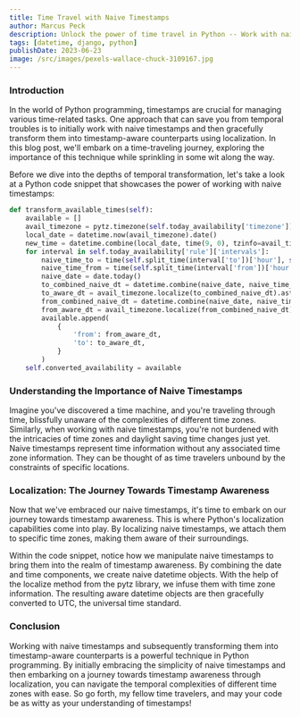 ```yaml
---
title: Time Travel with Naive Timestamps
author: Marcus Peck
description: Unlock the power of time travel in Python -- Work with naive timestamps and embrace timestamp awareness through localization.
tags: [datetime, django, python]
publishDate: 2023-06-23
image: /src/images/pexels-wallace-chuck-3109167.jpg
---
```


### Introduction
In the world of Python programming, timestamps are crucial for managing various time-related tasks. One approach that can save you from temporal troubles is to initially work with naive timestamps and then gracefully transform them into timestamp-aware counterparts using localization. In this blog post, we'll embark on a time-traveling journey, exploring the importance of this technique while sprinkling in some wit along the way.

Before we dive into the depths of temporal transformation, let's take a look at a Python code snippet that showcases the power of working with naive timestamps:

```python
def transform_available_times(self):
    available = []
    avail_timezone = pytz.timezone(self.today_availability['timezone'])
    local_date = datetime.now(avail_timezone).date()
    new_time = datetime.combine(local_date, time(9, 0), tzinfo=avail_timezone)
    for interval in self.today_availability['rule']['intervals']:
        naive_time_to = time(self.split_time(interval['to'])['hour'], self.split_time(interval['to'])['minute'])
        naive_time_from = time(self.split_time(interval['from'])['hour'], self.split_time(interval['from'])['minute'])
        naive_date = date.today()
        to_combined_naive_dt = datetime.combine(naive_date, naive_time_to)
        to_aware_dt = avail_timezone.localize(to_combined_naive_dt).astimezone(timezone.utc)
        from_combined_naive_dt = datetime.combine(naive_date, naive_time_from)
        from_aware_dt = avail_timezone.localize(from_combined_naive_dt).astimezone(timezone.utc)
        available.append(
            {
                'from': from_aware_dt,
                'to': to_aware_dt,
            }
        )
    self.converted_availability = available
```

### Understanding the Importance of Naive Timestamps
Imagine you've discovered a time machine, and you're traveling through time, blissfully unaware of the complexities of different time zones. Similarly, when working with naive timestamps, you're not burdened with the intricacies of time zones and daylight saving time changes just yet. Naive timestamps represent time information without any associated time zone information. They can be thought of as time travelers unbound by the constraints of specific locations.

### Localization: The Journey Towards Timestamp Awareness
Now that we've embraced our naive timestamps, it's time to embark on our journey towards timestamp awareness. This is where Python's localization capabilities come into play. By localizing naive timestamps, we attach them to specific time zones, making them aware of their surroundings.

Within the code snippet, notice how we manipulate naive timestamps to bring them into the realm of timestamp awareness. By combining the date and time components, we create naive datetime objects. With the help of the localize method from the pytz library, we infuse them with time zone information. The resulting aware datetime objects are then gracefully converted to UTC, the universal time standard.

### Conclusion
Working with naive timestamps and subsequently transforming them into timestamp-aware counterparts is a powerful technique in Python programming. By initially embracing the simplicity of naive timestamps and then embarking on a journey towards timestamp awareness through localization, you can navigate the temporal complexities of different time zones with ease. So go forth, my fellow time travelers, and may your code be as witty as your understanding of timestamps!
